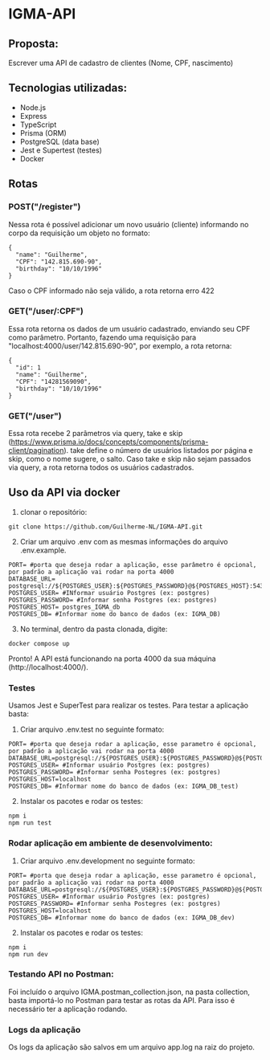 # IGMA-API

## Proposta:

Escrever uma API de cadastro de clientes (Nome, CPF, nascimento)

## Tecnologias utilizadas:
- Node.js
- Express
- TypeScript
- Prisma (ORM)
- PostgreSQL (data base)
- Jest e Supertest (testes)
- Docker

## Rotas
### POST("/register")
Nessa rota é possível adicionar um novo usuário (cliente) informando no corpo da requisição um objeto no formato:
```
{
  "name": "Guilherme",
  "CPF": "142.815.690-90",
  "birthday": "10/10/1996"
}
```
Caso o CPF informado não seja válido, a rota retorna erro 422

### GET("/user/:CPF")
Essa rota retorna os dados de um usuário cadastrado, enviando seu CPF como parâmetro. Portanto, fazendo uma requisição para "localhost:4000/user/142.815.690-90", por exemplo, a rota retorna:
```
{
  "id": 1
  "name": "Guilherme",
  "CPF": "14281569090",
  "birthday": "10/10/1996"
}
```

### GET("/user")
Essa rota recebe 2 parâmetros via query, take e skip (https://www.prisma.io/docs/concepts/components/prisma-client/pagination). take define o número de usuários listados por página e skip, como o nome sugere, o salto. Caso take e skip não sejam passados via query, a rota retorna todos os usuários cadastrados.

## Uso da API via docker

1) clonar o repositório:
```
git clone https://github.com/Guilherme-NL/IGMA-API.git
```
2) Criar um arquivo .env com as mesmas informações do arquivo .env.example. 
```
PORT= #porta que deseja rodar a aplicação, esse parâmetro é opcional, por padrão a aplicação vai rodar na porta 4000
DATABASE_URL= postgresql://${POSTGRES_USER}:${POSTGRES_PASSWORD}@${POSTGRES_HOST}:5432/${POSTGRES_DATABASE}
POSTGRES_USER= #INformar usuário Postgres (ex: postgres)
POSTGRES_PASSWORD= #Informar senha Postgres (ex: postgres)
POSTGRES_HOST= postgres_IGMA_db 
POSTGRES_DB= #Informar nome do banco de dados (ex: IGMA_DB)
```
3) No terminal, dentro da pasta clonada, digite:
```
docker compose up
```
Pronto! A API está funcionando na porta 4000 da sua máquina (http://localhost:4000/).

### Testes
Usamos Jest e SuperTest para realizar os testes. Para testar a aplicação basta:

1) Criar arquivo .env.test no seguinte formato:
```
PORT= #porta que deseja rodar a aplicação, esse parametro é opcional, por padrão a aplicação vai rodar na porta 4000
DATABASE_URL=postgresql://${POSTGRES_USER}:${POSTGRES_PASSWORD}@${POSTGRES_HOST}:5432/${POSTGRES_DATABASE}
POSTGRES_USER= #Informar usuário Postgres (ex: postgres)
POSTGRES_PASSWORD= #Informar senha Postegres (ex: postgres)
POSTGRES_HOST=localhost
POSTGRES_DB= #Informar nome do banco de dados (ex: IGMA_DB_test)
```
2) Instalar os pacotes e rodar os testes:
```
npm i
npm run test
```

### Rodar aplicação em ambiente de desenvolvimento:
1) Criar arquivo .env.development no seguinte formato:
```
PORT= #porta que deseja rodar a aplicação, esse parametro é opcional, por padrão a aplicação vai rodar na porta 4000
DATABASE_URL=postgresql://${POSTGRES_USER}:${POSTGRES_PASSWORD}@${POSTGRES_HOST}:5432/${POSTGRES_DATABASE}
POSTGRES_USER= #Informar usuário Postgres (ex: postgres)
POSTGRES_PASSWORD= #Informar senha Postegres (ex: postgres)
POSTGRES_HOST=localhost
POSTGRES_DB= #Informar nome do banco de dados (ex: IGMA_DB_dev)
```
2) Instalar os pacotes e rodar os testes:
```
npm i
npm run dev
```

### Testando API no Postman:

Foi incluído o arquivo IGMA.postman_collection.json, na pasta collection, basta importá-lo no Postman para testar as rotas da API. Para isso é necessário ter a aplicação rodando.

### Logs da aplicação

Os logs da aplicação são salvos em um arquivo app.log na raiz do projeto.
